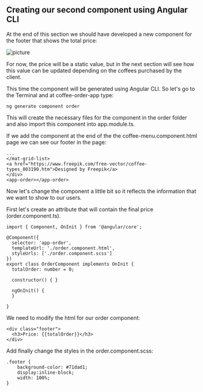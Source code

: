 ## Creating our second component using Angular CLI

At the end of this section we should have developed a new component for the footer that shows the total price:

![picture](https://github.com/Vero333/angularWorkshopGuide/blob/master/guideResources/images/xxx.jpg)

For now, the price will be a static value, but in the next section will see how this value can be updated depending on the coffees purchased by the client.

This time the component will be generated using Angular CLI. So let's go to the Terminal and at coffee-order-app type:

```
ng generate component order
```

This will create the necessary files for the component in the order folder and also import this component into app.module.ts.

If we add the component at the end of the the coffee-menu.component.html page we can see our footer in the page:

```
...
</mat-grid-list>
<a href="https://www.freepik.com/free-vector/coffee-types_803190.htm">Designed by Freepik</a>
</div>
<app-order></app-order>
```

Now let's change the component a little bit so it reflects the information that we want to show to our users.

First let's create an attribute that will contain the final price (order.component.ts).

```
import { Component, OnInit } from '@angular/core';

@Component({
  selector: 'app-order',
  templateUrl: './order.component.html',
  styleUrls: ['./order.component.scss']
})
export class OrderComponent implements OnInit {
  totalOrder: number = 0;

  constructor() { }

  ngOnInit() {
  }

}
```

We need to modify the html for our order component:

```
<div class="footer">
  <h3>Price: {{totalOrder}}</h3>
</div>
```

Add finally change the styles in the order.component.scss:
```
.footer {
    background-color: #71dad1;
    display:inline-block;
    width: 100%;
}
```
